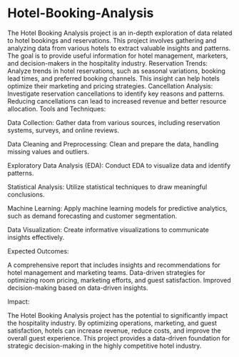# Hotel-Booking-Analysis
The Hotel Booking Analysis project is an in-depth exploration of data related to hotel bookings and reservations. This project involves gathering and analyzing data from various hotels to extract valuable insights and patterns. The goal is to provide useful information for hotel management, marketers, and decision-makers in the hospitality industry. 
Reservation Trends: Analyze trends in hotel reservations, such as seasonal variations, booking lead times, and preferred booking channels. This insight can help hotels optimize their marketing and pricing strategies.
Cancellation Analysis: Investigate reservation cancellations to identify key reasons and patterns. Reducing cancellations can lead to increased revenue and better resource allocation.
Tools and Techniques:

Data Collection: Gather data from various sources, including reservation systems, surveys, and online reviews.

Data Cleaning and Preprocessing: Clean and prepare the data, handling missing values and outliers.

Exploratory Data Analysis (EDA): Conduct EDA to visualize data and identify patterns.

Statistical Analysis: Utilize statistical techniques to draw meaningful conclusions.

Machine Learning: Apply machine learning models for predictive analytics, such as demand forecasting and customer segmentation.

Data Visualization: Create informative visualizations to communicate insights effectively.

Expected Outcomes:

A comprehensive report that includes insights and recommendations for hotel management and marketing teams.
Data-driven strategies for optimizing room pricing, marketing efforts, and guest satisfaction.
Improved decision-making based on data-driven insights.

Impact:

The Hotel Booking Analysis project has the potential to significantly impact the hospitality industry. By optimizing operations, marketing, and guest satisfaction, hotels can increase revenue, reduce costs, and improve the overall guest experience. This project provides a data-driven foundation for strategic decision-making in the highly competitive hotel industry.




